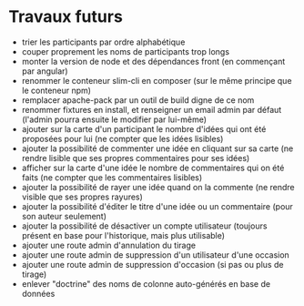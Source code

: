 # Travaux futurs

- trier les participants par ordre alphabétique
- couper proprement les noms de participants trop longs
- monter la version de node et des dépendances front (en commençant par angular)
- renommer le conteneur slim-cli en composer (sur le même principe que le conteneur npm)
- remplacer apache-pack par un outil de build digne de ce nom
- renommer fixtures en install, et renseigner un email admin par défaut
  (l'admin pourra ensuite le modifier par lui-même)
- ajouter sur la carte d'un participant le nombre d'idées qui ont été proposées pour lui (ne compter que les idées lisibles)
- ajouter la possibilité de commenter une idée en cliquant sur sa carte (ne rendre lisible que ses propres commentaires pour ses idées)
- afficher sur la carte d'une idée le nombre de commentaires qui on été faits (ne compter que les commentaires lisibles)
- ajouter la possibilité de rayer une idée quand on la commente (ne rendre visible que ses propres rayures)
- ajouter la possibilité d'éditer le titre d'une idée ou un commentaire (pour son auteur seulement)
- ajouter la possibilité de désactiver un compte utilisateur
  (toujours présent en base pour l'historique, mais plus utilisable)
- ajouter une route admin d'annulation du tirage
- ajouter une route admin de suppression d'un utilisateur d'une occasion
- ajouter une route admin de suppression d'occasion (si pas ou plus de tirage)
- enlever "doctrine" des noms de colonne auto-générés en base de données
